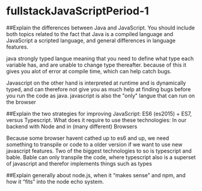 # fullstackJavaScriptPeriod-1

##Explain the differences between Java and JavaScript. You should include both topics related to the fact that Java is a compiled language and JavaScript a scripted language, and general differences in language features.

java strongly typed langue meaning that you need to define what type each variable has, and are unable to change type thereafter. because of this it gives you alot of error at compile time, which can help catch bugs.

Javascript on the other hand is interpreted at runtime and is dynamically typed, and can therefore not give you as much help at finding bugs before you run the code as java. javascript is also the "only" langue that can run on the browser

##Explain the two strategies for improving JavaScript: ES6 (es2015) + ES7, versus Typescript. What does it require to use these technologies: In our backend with Node and in (many different) Browsers

Because some browser havent cathed up to es6 and up, we need something to transpile or code to a older version if we want to use new javascript features. Two of the biggest technologies to so is typescript and bable. Bable can only transpile the code, where typescript also is a superset of javascript and therefor implements things such as types

##Explain generally about node.js, when it “makes sense” and npm, and how it “fits” into the node echo system.